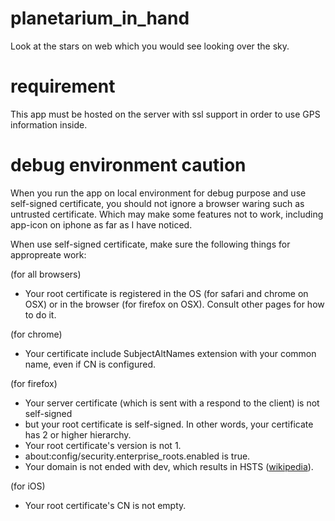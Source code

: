 # planetarium_in_hand
Look at the stars on web which you would see looking over the sky.

# requirement
This app must be hosted on the server with ssl support in order to use GPS information inside.

# debug environment caution
When you run the app on local environment for debug purpose and use self-signed certificate, you should not ignore a browser waring such as untrusted certificate. Which may make some features not to work, including app-icon on iphone as far as I have noticed.

When use self-signed certificate, make sure the following things for appropreate work:

(for all browsers)
- Your root certificate is registered in the OS (for safari and chrome on OSX) or in the browser (for firefox on OSX). Consult other pages for how to do it.

(for chrome)
- Your certificate include SubjectAltNames extension with your common name, even if CN is configured.

(for firefox)
- Your server certificate (which is sent with a respond to the client) is not self-signed
- but your root certificate is self-signed. In other words, your certificate has 2 or higher hierarchy.
- Your root certificate's version is not 1.
- about:config/security.enterprise_roots.enabled is true.
- Your domain is not ended with dev, which results in HSTS ([wikipedia](https://www.google.com/url?sa=t&rct=j&q=&esrc=s&source=web&cd=1&cad=rja&uact=8&ved=2ahUKEwih3IedsfncAhUR6bwKHa7zBY4QFjAAegQIBhAB&url=https%3A%2F%2Fen.wikipedia.org%2Fwiki%2FHTTP_Strict_Transport_Security&usg=AOvVaw1fchZaueG6yXEG2yoTKmy1)).

(for iOS)
- Your root certificate's CN is not empty.
